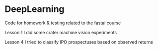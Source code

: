 # DeepLearning
Code for homework &amp; testing related to the fastai course

<P>Lesson 1 I did some crater machine vision experiments
<p>Lesson 4 I tried to classify IPO prospectuses based on observed returns
